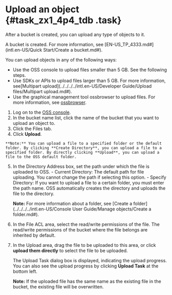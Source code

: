 # Upload an object {#task_zx1_4p4_tdb .task}

After a bucket is created, you can upload any type of objects to it.

A bucket is created. For more information, see [EN-US\_TP\_4333.md\#](intl.en-US/Quick Start/Create a bucket.md#).

You can upload objects in any of the following ways:

-   Use the OSS console to upload files smaller than 5 GB. See the following steps.
-   Use SDKs or APIs to upload files larger than 5 GB. For more information, see[Multipart upload](../../../../intl.en-US/Developer Guide/Upload files/Multipart upload.md#).
-   Use the graphical management tool ossbrowser to upload files. For more information, see [ossbrowser](../../../../intl.en-US/Utilities/ossbrowser.md#).

1.   Log on to the [OSS console](https://oss.console.aliyun.com/). 
2.   In the bucket name list, click the name of the bucket that you want to upload an object to. 
3.   Click the Files tab. 
4.   Click **Upload**. 

    **Note:** You can upload a file to a specified folder or the default folder. By clicking **Create Directory**, you can upload a file to a specified folder. By directly clicking **Upload**, you can upload a file to the OSS default folder.

5.   In the Directory Address box, set the path under which the file is uploaded to OSS. 
    -   Current Directory: The default path for file uploading. You cannot change the path if selecting this option.
    -   Specify Directory: If you want to upload a file to a certain folder, you must enter the path name. OSS automatically creates the directory and uploads the file to the directory.

        **Note:** For more information about a folder, see [Create a folder](../../../../intl.en-US/Console User Guide/Manage objects/Create a folder.md#).

6.  In the File ACL area, select the read/write permissions of the file. The read/write permissions of the bucket where the file belongs are inherited by default. 
7.  In the Upload area, drag the file to be uploaded to this area, or click **upload them directly** to select the file to be uploaded. 

    The Upload Task dialog box is displayed, indicating the upload progress. You can also see the upload progress by clicking **Upload Task** at the bottom left.

    **Note:** If the uploaded file has the same name as the existing file in the bucket, the existing file will be overwritten.


